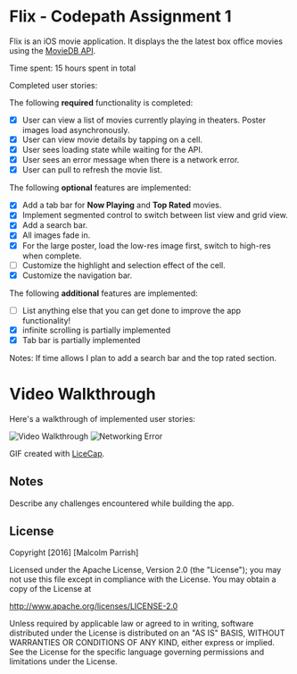 # Flix - Codepath Assignment 1


Flix is an iOS movie  application.  It displays the  the latest box office movies using the [MovieDB API](https://www.themoviedb.org/documentation/api). 

Time spent: 15 hours spent in total

Completed user stories:

The following **required** functionality is completed:

- [x] User can view a list of movies currently playing in theaters. Poster images load asynchronously.
- [x] User can view movie details by tapping on a cell.
- [x] User sees loading state while waiting for the API.
- [x] User sees an error message when there is a network error.
- [x] User can pull to refresh the movie list.

The following **optional** features are implemented:

- [x] Add a tab bar for **Now Playing** and **Top Rated** movies.
- [x] Implement segmented control to switch between list view and grid view.
- [x] Add a search bar.
- [x] All images fade in.
- [x] For the large poster, load the low-res image first, switch to high-res when complete.
- [ ] Customize the highlight and selection effect of the cell.
- [x] Customize the navigation bar.

The following **additional** features are implemented:

- [ ] List anything else that you can get done to improve the app functionality!
- [x] infinite scrolling is partially implemented
- [x] Tab bar is partially implemented
 
Notes:
If time allows I plan to add a search bar and the top rated section.

# Video Walkthrough

Here's a walkthrough of implemented user stories:

<img src='http://i.imgur.com/QpI4DDU.gif' title='Flix Video Walkthrough' width='' alt='Video Walkthrough' />
<img src='http://i.imgur.com/YgKpf4W.gif' title='Flix Networking Error' width='' alt='Networking Error' />

GIF created with [LiceCap](http://www.cockos.com/licecap/).

## Notes

Describe any challenges encountered while building the app.

## License

Copyright [2016] [Malcolm Parrish]

Licensed under the Apache License, Version 2.0 (the "License");
you may not use this file except in compliance with the License.
You may obtain a copy of the License at

http://www.apache.org/licenses/LICENSE-2.0

Unless required by applicable law or agreed to in writing, software
distributed under the License is distributed on an "AS IS" BASIS,
WITHOUT WARRANTIES OR CONDITIONS OF ANY KIND, either express or implied.
See the License for the specific language governing permissions and
limitations under the License.


